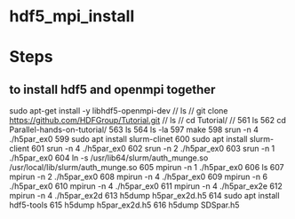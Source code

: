 # hdf5_mpi_install
# Steps
## to install hdf5 and openmpi together
sudo apt-get install -y libhdf5-openmpi-dev
//
 ls
//
git clone https://github.com/HDFGroup/Tutorial.git 
//
ls 
//
cd Tutorial/  //
  561  ls
  562  cd Parallel-hands-on-tutorial/
  563  ls
  564  ls -la
  597  make
  598  srun -n 4 ./h5par_ex0
  599  sudo apt install slurm-clinet
  600  sudo apt install slurm-client
  601  srun -n 4 ./h5par_ex0
  602  srun -n 2 ./h5par_ex0
  603  srun -n 1 ./h5par_ex0
  604  ln -s /usr/lib64/slurm/auth_munge.so /usr/local/lib/slurm/auth_munge.so
  605  mpirun -n 1 ./h5par_ex0
  606  ls
  607  mpirun -n 2 ./h5par_ex0
  608  mpirun -n 4 ./h5par_ex0
  609  mpirun -n 6 ./h5par_ex0
  610  mpirun -n 4 ./h5par_ex0
  611  mpirun -n 4 ./h5par_ex2e
  612  mpirun -n 4 ./h5par_ex2d
  613  h5dump h5par_ex2d.h5
  614  sudo apt install hdf5-tools
  615  h5dump h5par_ex2d.h5
  616  h5dump SDSpar.h5
